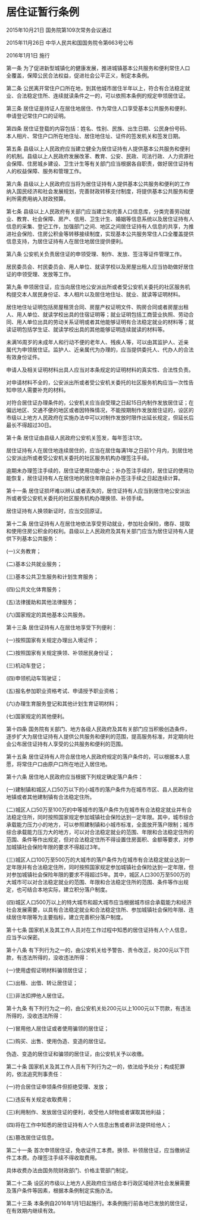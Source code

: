 # 居住证暂行条例

2015年10月21日 国务院第109次常务会议通过

2015年11月26日 中华人民共和国国务院令第663号公布

2016年1月1日 施行



第一条 为了促进新型城镇化的健康发展，推进城镇基本公共服务和便利常住人口全覆盖，保障公民合法权益，促进社会公平正义，制定本条例。

第二条 公民离开常住户口所在地，到其他城市居住半年以上，符合有合法稳定就业、合法稳定住所、连续就读条件之一的，可以依照本条例的规定申领居住证。

第三条 居住证是持证人在居住地居住、作为常住人口享受基本公共服务和便利、申请登记常住户口的证明。

第四条 居住证登载的内容包括：姓名、性别、民族、出生日期、公民身份号码、本人相片、常住户口所在地住址、居住地住址、证件的签发机关和签发日期。

第五条 县级以上人民政府应当建立健全为居住证持有人提供基本公共服务和便利的机制。县级以上人民政府发展改革、教育、公安、民政、司法行政、人力资源社会保障、住房城乡建设、卫生计生等有关部门应当根据各自职责，做好居住证持有人的权益保障、服务和管理工作。

第六条 县级以上人民政府应当将为居住证持有人提供基本公共服务和便利的工作纳入国民经济和社会发展规划，完善财政转移支付制度，将提供基本公共服务和便利所需费用纳入财政预算。

第七条 县级以上人民政府有关部门应当建立和完善人口信息库，分类完善劳动就业、教育、社会保障、房产、信用、卫生计生、婚姻等信息系统以及居住证持有人信息的采集、登记工作，加强部门之间、地区之间居住证持有人信息的共享，为推进社会保险、住房公积金等转移接续制度，实现基本公共服务常住人口全覆盖提供信息支持，为居住证持有人在居住地居住提供便利。

第八条 公安机关负责居住证的申领受理、制作、发放、签注等证件管理工作。

居民委员会、村民委员会、用人单位、就读学校以及房屋出租人应当协助做好居住证的申领受理、发放等工作。

第九条 申领居住证，应当向居住地公安派出所或者受公安机关委托的社区服务机构提交本人居民身份证、本人相片以及居住地住址、就业、就读等证明材料。

居住地住址证明包括房屋租赁合同、房屋产权证明文件、购房合同或者房屋出租人、用人单位、就读学校出具的住宿证明等；就业证明包括工商营业执照、劳动合同、用人单位出具的劳动关系证明或者其他能够证明有合法稳定就业的材料等；就读证明包括学生证、就读学校出具的其他能够证明连续就读的材料等。

未满16周岁的未成年人和行动不便的老年人、残疾人等，可以由其监护人、近亲属代为申领居住证。监护人、近亲属代为办理的，应当提供委托人、代办人的合法有效身份证件。

申请人及相关证明材料出具人应当对本条规定的证明材料的真实性、合法性负责。

对申请材料不全的，公安派出所或者受公安机关委托的社区服务机构应当一次性告知申领人需要补充的材料。

对符合居住证办理条件的，公安机关应当自受理之日起15日内制作发放居住证；在偏远地区、交通不便的地区或者因特殊情况，不能按期制作发放居住证的，设区的市级以上地方人民政府在实施办法中可以对制作发放时限作出延长规定，但延长后最长不得超过30日。

第十条 居住证由县级人民政府公安机关签发，每年签注1次。

居住证持有人在居住地连续居住的，应当在居住每满1年之日前1个月内，到居住地公安派出所或者受公安机关委托的社区服务机构办理签注手续。

逾期未办理签注手续的，居住证使用功能中止；补办签注手续的，居住证的使用功能恢复，居住证持有人在居住地的居住年限自补办签注手续之日起连续计算。

第十一条 居住证损坏难以辨认或者丢失的，居住证持有人应当到居住地公安派出所或者受公安机关委托的社区服务机构办理换领、补领手续。

居住证持有人换领新证时，应当交回原证。

第十二条 居住证持有人在居住地依法享受劳动就业，参加社会保险，缴存、提取和使用住房公积金的权利。县级以上人民政府及其有关部门应当为居住证持有人提供下列基本公共服务：

(一)义务教育；

(二)基本公共就业服务；

(三)基本公共卫生服务和计划生育服务；

(四)公共文化体育服务；

(五)法律援助和其他法律服务；

(六)国家规定的其他基本公共服务。

第十三条 居住证持有人在居住地享受下列便利：

(一)按照国家有关规定办理出入境证件；

(二)按照国家有关规定换领、补领居民身份证；

(三)机动车登记；

(四)申领机动车驾驶证；

(五)报名参加职业资格考试、申请授予职业资格；

(六)办理生育服务登记和其他计划生育证明材料；

(七)国家规定的其他便利。

第十四条 国务院有关部门、地方各级人民政府及其有关部门应当积极创造条件，逐步扩大为居住证持有人提供公共服务和便利的范围，提高服务标准，并定期向社会公布居住证持有人享受的公共服务和便利的范围。

第十五条 居住证持有人符合居住地人民政府规定的落户条件的，可以根据本人意愿，将常住户口由原户口所在地迁入居住地。

第十六条 居住地人民政府应当根据下列规定确定落户条件：

(一)建制镇和城区人口50万以下的小城市的落户条件为在城市市区、县人民政府驻地镇或者其他建制镇有合法稳定住所。

(二)城区人口50万至100万的中等城市的落户条件为在城市有合法稳定就业并有合法稳定住所，同时按照国家规定参加城镇社会保险达到一定年限。其中，城市综合承载能力压力小的地方，可以参照建制镇和小城市标准，全面放开落户限制；城市综合承载能力压力大的地方，可以对合法稳定就业的范围、年限和合法稳定住所的范围、条件等作出规定，但对合法稳定住所不得设置住房面积、金额等要求，对参加城镇社会保险年限的要求不得超过3年。

(三)城区人口100万至500万的大城市的落户条件为在城市有合法稳定就业达到一定年限并有合法稳定住所，同时按照国家规定参加城镇社会保险达到一定年限，但对参加城镇社会保险年限的要求不得超过5年。其中，城区人口300万至500万的大城市可以对合法稳定就业的范围、年限和合法稳定住所的范围、条件等作出规定，也可结合本地实际，建立积分落户制度。

(四)城区人口500万以上的特大城市和超大城市应当根据城市综合承载能力和经济社会发展需要，以具有合法稳定就业和合法稳定住所、参加城镇社会保险年限、连续居住年限等为主要指标，建立完善积分落户制度。

第十七条 国家机关及其工作人员对在工作过程中知悉的居住证持有人个人信息，应当予以保密。

第十八条 有下列行为之一的，由公安机关给予警告、责令改正，处200元以下罚款，有违法所得的，没收违法所得：

(一)使用虚假证明材料骗领居住证；

(二)出租、出借、转让居住证；

(三)非法扣押他人居住证。

第十九条 有下列行为之一的，由公安机关处200元以上1000元以下罚款，有违法所得的，没收违法所得：

(一)冒用他人居住证或者使用骗领的居住证；

(二)购买、出售、使用伪造、变造的居住证。

伪造、变造的居住证和骗领的居住证，由公安机关予以收缴。

第二十条 国家机关及其工作人员有下列行为之一的，依法给予处分；构成犯罪的，依法追究刑事责任：

(一)符合居住证申领条件但拒绝受理、发放；

(二)违反有关规定收取费用；

(三)利用制作、发放居住证的便利，收受他人财物或者谋取其他利益；

(四)将在工作中知悉的居住证持有人个人信息出售或者非法提供给他人；

(五)篡改居住证信息。

第二十一条 首次申领居住证，免收证件工本费。换领、补领居住证，应当缴纳证件工本费。办理签注手续不得收取费用。

具体收费办法由国务院财政部门、价格主管部门制定。

第二十二条 设区的市级以上地方人民政府应当结合本行政区域经济社会发展需要及落户条件等因素，根据本条例制定实施办法。

第二十三条 本条例自2016年1月1日起施行。本条例施行前各地已发放的居住证，在有效期内继续有效。